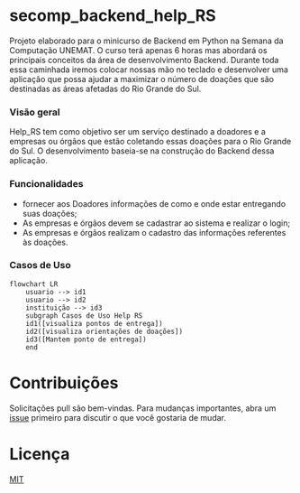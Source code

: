 # secomp_backend_help_RS
Projeto elaborado para o minicurso de Backend em Python na Semana da Computação UNEMAT. O curso terá apenas 6 horas mas abordará os principais conceitos da área de desenvolvimento Backend. Durante toda essa caminhada iremos colocar nossas mão no teclado e desenvolver uma aplicação que possa ajudar a maximizar o número de doações que são destinadas as áreas afetadas do Rio Grande do Sul.

### Visão geral
Help_RS tem como objetivo ser um serviço destinado a doadores e a empresas ou órgãos que estão coletando essas doações para o Rio Grande do Sul. O desenvolvimento baseia-se na construção do Backend dessa aplicação. 

### Funcionalidades
- fornecer aos Doadores informações de como e onde estar entregando suas doações;
- As empresas e órgãos devem se cadastrar ao sistema e realizar o login;
- As empresas e órgãos realizam o cadastro das informações referentes às doações.

### Casos de Uso
```mermaid
flowchart LR
    usuario --> id1
    usuario --> id2
    instituição --> id3
    subgraph Casos de Uso Help RS
    id1([visualiza pontos de entrega])
    id2([visualiza orientações de doações])
    id3([Mantem ponto de entrega])
    end
```

# Contribuições

Solicitações pull são bem-vindas. Para mudanças importantes, abra um [issue](https://github.com/gustavo-patricio/secomp_backend_help_RS/issues/) primeiro
para discutir o que você gostaria de mudar.

# Licença

[MIT](https://choosealicense.com/licenses/mit/)
